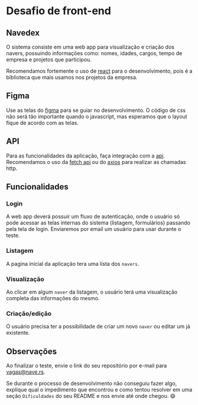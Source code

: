 # Desafio de front-end

## Navedex

O sistema consiste em uma web app para visualização e criação dos navers, possuindo informações como: nomes, idades, cargos, tempo de empresa e projetos que participou.

Recomendamos fortemente o uso de [react](https://reactjs.org/) para o desenvolvimento, pois é a biblioteca que mais usamos nos projetos da empresa.

## Figma

Use as telas do [figma](https://www.figma.com/) para se guiar no desenvolvimento. O código de css não será tão importante quando o javascript, mas esperamos que o layout fique de acordo com as telas.

## API

Para as funcionalidades da aplicação, faça integração com a [api](https://github.com/naveteam/back-end-test). Recomendamos o uso da [fetch api](https://developer.mozilla.org/en-US/docs/Web/API/Fetch_API) ou do [axios](https://github.com/axios/axios) para realizar as chamadas http.

## Funcionalidades

### Login

A web app deverá possuir um fluxo de autenticação, onde o usuário só pode acessar as telas internas do sistema (listagem, formulários) passando pela tela de login. Enviaremos por email um usuário para usar durante o teste.

### Listagem

A pagina inicial da aplicação tera uma lista dos `navers`.

### Visualização

Ao clicar em algum `naver` da listagem, o usuário terá uma visualização completa das informações do mesmo.

### Criação/edição

O usuário precisa ter a possibilidade de criar um novo `naver` ou editar um já existente.

## Observações

Ao finalizar o teste, envie o link do seu repositório por e-mail para [vagas@nave.rs](mailto:vagas@nave.rs).

Se durante o processo de desenvolvimento não conseguiu fazer algo, explique qual o impedimento que encontrou e como tentou resolver em uma seção `Dificuldades` do seu README e nos envie até onde chegou. 😄
